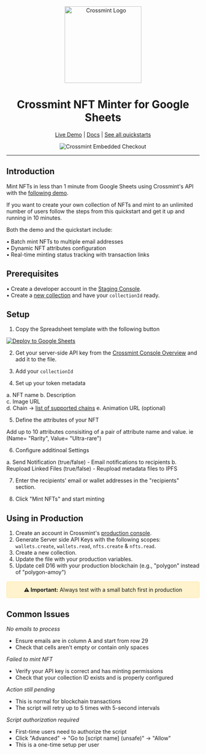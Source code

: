 <div align="center">

<img src="https://tan-odd-galliform-276.mypinata.cloud/ipfs/bafkreiehkgtumzfwi4zkdnhanmth6vpejqa2lsxk3teuu25csyeelv42bu" alt="Crossmint Logo" width="200">

# Crossmint NFT Minter for Google Sheets

[Live Demo](https://docs.google.com/spreadsheets/d/1HRgXotJTJ_ojE3RcgV9uzY0ya51YoSPDbEFarRPjMAc/edit?gid=0#gid=0) | [Docs](https://docs.crossmint.com/minting/introduction) | [See all quickstarts](https://www.crossmint.com/quickstarts)

![Crossmint Embedded Checkout](https://tan-odd-galliform-276.mypinata.cloud/ipfs/bafybeieizns63wosfik3rhorni5ghg2t3ctcorkjhdthcxndc6sjffxsxe)

</div>

---

## Introduction

Mint NFTs in less than 1 minute from Google Sheets using Crossmint's API with the [following demo](https://docs.google.com/spreadsheets/d/1HRgXotJTJ_ojE3RcgV9uzY0ya51YoSPDbEFarRPjMAc/edit?gid=0#gid=0).

If you want to create your own collection of NFTs and mint to an unlimited number of users follow the steps from this quickstart and get it up and running in 10 minutes.

Both the demo and the quickstart include: 

• Batch mint NFTs to multiple email addresses  
• Dynamic NFT attributes configuration  
• Real-time minting status tracking with transaction links  


## Prerequisites

• Create a developer account in the [Staging Console](https://staging.crossmint.com).  
• Create a [new collection](https://docs.crossmint.com/payments/guides/create-collection) and have your `collectionId` ready.  


## Setup

1. Copy the Spreadsheet template with the following button

<a href="https://docs.google.com/spreadsheets/d/174WtEdkiDY1woPfUv0l_QdllaXUp0mWQj1-KTjsNhbQ/copy">
  <img src="https://img.shields.io/badge/Deploy%20to-Google%20Sheets-34A853?style=for-the-badge&logo=googlesheets&logoColor=white" alt="Deploy to Google Sheets">
</a>

2. Get your server-side API key from the [Crossmint Console Overview](https://staging.crossmint.com/console/overview) and add it to the file.

3. Add your `collectionId`

4. Set up your token metadata

a. NFT name 
b. Description  
c. Image URL  
d. Chain -> [list of supported chains](https://docs.crossmint.com/introduction/supported-chains)
e. Animation URL (optional)


5. Define the attributes of your NFT

Add up to 10 attributes consisiting of a pair of attribute name and value. ie (Name= "Rarity", Value= "Ultra-rare")

6. Configure additinoal Settings

a. Send Notification (true/false) - Email notifications to recipients
b. Reupload Linked Files (true/false) - Reupload metadata files to IPFS


7. Enter the recipients' email or wallet addresses in the "recipients" section.


8. Click "Mint NFTs" and start minting

## Using in Production


1. Create an account in Crossmint's [production console](https://www.crossmint.com/signin?callbackUrl=/console).
2. Generate Server side API Keys with the following scopes: `wallets.create`, `wallets.read`, `nfts.create` & `nfts.read`.
3. Create a new collection.
4. Update the file with your production variables.
4. Update cell D16 with your production blockchain (e.g., "polygon" instead of "polygon-amoy")

<div align="center" style="background-color: #fff3cd; border: 1px solid #ffeaa7; border-radius: 4px; padding: 12px; margin: 16px 0;">
<strong>⚠️ Important:</strong> Always test with a small batch first in production
</div>



## Common Issues

*No emails to process*
- Ensure emails are in column A and start from row 29
- Check that cells aren't empty or contain only spaces

*Failed to mint NFT*
- Verify your API key is correct and has minting permissions
- Check that your collection ID exists and is properly configured

*Action still pending*
- This is normal for blockchain transactions
- The script will retry up to 5 times with 5-second intervals

*Script authorization required*
- First-time users need to authorize the script
- Click "Advanced" → "Go to [script name] (unsafe)" → "Allow"
- This is a one-time setup per user